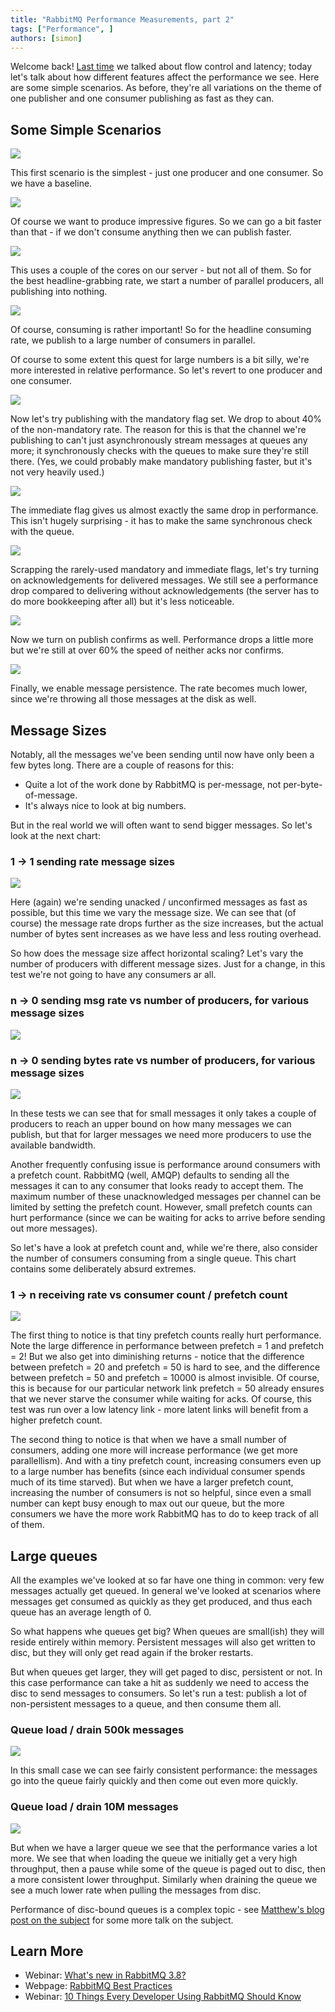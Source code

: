 ```yaml
---
title: "RabbitMQ Performance Measurements, part 2"
tags: ["Performance", ]
authors: [simon]
---
```


Welcome back! [Last time](/blog/2012/04/16/rabbitmq-performance-measurements-part-1) we talked about flow control and
latency; today let's talk about how different features affect
the performance we see. Here are some simple scenarios. As
before, they're all variations on the theme of one publisher and
one consumer publishing as fast as they can.

<!-- truncate -->

## Some Simple Scenarios

![](performance-01.png)

This first scenario is the simplest - just one producer and
one consumer. So we have a baseline.

![](performance-02.png)

Of course we want to produce impressive figures. So we can go
a bit faster than that - if we don't consume anything then we
can publish faster.

![](performance-03.png)

This uses a couple of the cores on our server - but not all of
them. So for the best headline-grabbing rate, we start a
number of parallel producers, all publishing into nothing.

![](performance-04.png)

Of course, consuming is rather important! So for the headline
consuming rate, we publish to a large number of consumers in
parallel.

Of course to some extent this quest for large numbers is a bit
silly, we're more interested in relative performance. So let's
revert to one producer and one consumer.

![](performance-05.png)

Now let's try publishing with the mandatory flag set. We drop
to about 40% of the non-mandatory rate. The reason for this is
that the channel we're publishing to can't just asynchronously
stream messages at queues any more; it synchronously checks
with the queues to make sure they're still there. (Yes, we
could probably make mandatory publishing faster, but it's not
very heavily used.)

![](performance-06.png)

The immediate flag gives us almost exactly the same drop in
performance. This isn't hugely surprising - it has to make the
same synchronous check with the queue.

![](performance-07.png)

Scrapping the rarely-used mandatory and immediate flags, let's
try turning on acknowledgements for delivered messages. We still
see a performance drop compared to delivering without
acknowledgements (the server has to do more bookkeeping after
all) but it's less noticeable.

![](performance-08.png)

Now we turn on publish confirms as well. Performance drops a
little more but we're still at over 60% the speed of neither
acks nor confirms.

![](performance-09.png)

Finally, we enable message persistence. The rate becomes much
lower, since we're throwing all those messages at the disk as
well.

## Message Sizes

Notably, all the messages we've been sending until now have only
been a few bytes long. There are a couple of reasons for this:

* Quite a lot of the work done by RabbitMQ is per-message, not
    per-byte-of-message.
* It's always nice to look at big numbers.

But in the real world we will often want to send bigger
messages. So let's look at the next chart:

### 1 -> 1 sending rate message sizes

![](performance-10.png)

Here (again) we're sending unacked / unconfirmed messages as
fast as possible, but this time we vary the message size. We
can see that (of course) the message rate drops further as the
size increases, but the actual number of bytes sent increases as
we have less and less routing overhead.

So how does the message size affect horizontal scaling? Let's
vary the number of producers with different message sizes. Just
for a change, in this test we're not going to have any consumers
ar all.

### n -> 0 sending msg rate vs number of producers, for various message sizes

![](performance-11.png)

### n -> 0 sending bytes rate vs number of producers, for various message sizes

![](performance-12.png)

In these tests we can see that for small messages it only takes
a couple of producers to reach an upper bound on how many
messages we can publish, but that for larger messages we need
more producers to use the available bandwidth.

Another frequently confusing issue is performance around
consumers with a prefetch count. RabbitMQ (well, AMQP) defaults
to sending all the messages it can to any consumer that looks
ready to accept them. The maximum number of these unacknowledged
messages per channel can be limited by setting the prefetch
count. However, small prefetch counts can hurt performance
(since we can be waiting for acks to arrive before sending out
more messages).

So let's have a look at prefetch count and, while we're there,
also consider the number of consumers consuming from a single
queue. This chart contains some deliberately absurd extremes.

### 1 -> n receiving rate vs consumer count / prefetch count

![](performance-13.png)

The first thing to notice is that tiny prefetch counts really
hurt performance. Note the large difference in performance
between prefetch = 1 and prefetch = 2! But we also get into
diminishing returns - notice that the difference between
prefetch = 20 and prefetch = 50 is hard to see, and the
difference between prefetch = 50 and prefetch = 10000 is almost
invisible. Of course, this is because for our particular network
link prefetch = 50 already ensures that we never starve the
consumer while waiting for acks. Of course, this test was run
over a low latency link - more latent links will benefit from a
higher prefetch count.

The second thing to notice is that when we have a small number
of consumers, adding one more will increase performance (we get
more parallellism). And with a tiny prefetch count, increasing
consumers even up to a large number has benefits (since each
individual consumer spends much of its time starved). But when
we have a larger prefetch count, increasing the number of
consumers is not so helpful, since even a small number can kept
busy enough to max out our queue, but the more consumers we have
the more work RabbitMQ has to do to keep track of all of them.

## Large queues

All the examples we've looked at so far have one thing in
common: very few messages actually get queued. In general we've
looked at scenarios where messages get consumed as quickly as
they get produced, and thus each queue has an average length of
0.

So what happens whe queues get big? When queues are small(ish)
they will reside entirely within memory. Persistent messages
will also get written to disc, but they will only get read again
if the broker restarts.

But when queues get larger, they will get paged to disc,
persistent or not. In this case performance can take a hit as
suddenly we need to access the disc to send messages to
consumers. So let's run a test: publish a lot of non-persistent
messages to a queue, and then consume them all.

### Queue load / drain 500k messages

![](performance-14.png)

In this small case we can see fairly consistent performance:
the messages go into the queue fairly quickly and then come out
even more quickly.

### Queue load / drain 10M messages

![](performance-15.png)

But when we have a larger queue we see that the performance
varies a lot more. We see that when loading the queue we
initially get a very high throughput, then a pause while some of
the queue is paged out to disc, then a more consistent lower
throughput. Similarly when draining the queue we see a much
lower rate when pulling the messages from disc.

Performance of disc-bound queues is a complex topic -
see [Matthew's
blog post on the subject](/blog/2011/10/27/performance-of-queues-when-less-is-more) for some more talk on the subject.

## Learn More

* Webinar: [What's new in RabbitMQ 3.8?](https://content.pivotal.io/webinars/may-23-what-s-new-in-rabbitmq-3-8-webinar?utm_campaign=rabbitmq-blog-3.8-webinar-q319&utm_source=rabbitmq&utm_medium=website)
* Webpage: [RabbitMQ Best Practices](/docs/best-practices)
* Webinar: [10 Things Every Developer Using RabbitMQ Should Know](https://content.pivotal.io/webinars/dec-12-10-things-every-developer-using-rabbitmq-should-know-webinar?utm_campaign=rabbitmq-blog-10-things-q319&utm_source=rabbitmq&utm_medium=website)
